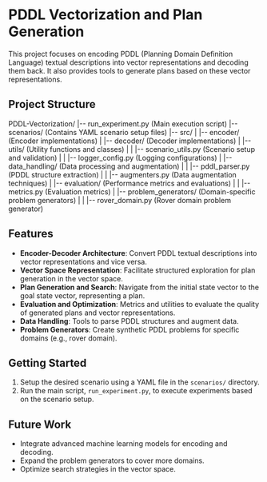 # PDDL Vectorization and Plan Generation

This project focuses on encoding PDDL (Planning Domain Definition Language) textual descriptions into vector representations and decoding them back. It also provides tools to generate plans based on these vector representations.

## Project Structure

PDDL-Vectorization/
|-- run_experiment.py (Main execution script)
|-- scenarios/ (Contains YAML scenario setup files)
|-- src/
| |-- encoder/ (Encoder implementations)
| |-- decoder/ (Decoder implementations)
| |-- utils/ (Utility functions and classes)
| | |-- scenario_utils.py (Scenario setup and validation)
| | |-- logger_config.py (Logging configurations)
| |-- data_handling/ (Data processing and augmentation)
| | |-- pddl_parser.py (PDDL structure extraction)
| | |-- augmenters.py (Data augmentation techniques)
| |-- evaluation/ (Performance metrics and evaluations)
| | |-- metrics.py (Evaluation metrics)
| |-- problem_generators/ (Domain-specific problem generators)
| | |-- rover_domain.py (Rover domain problem generator)


## Features

- **Encoder-Decoder Architecture**: Convert PDDL textual descriptions into vector representations and vice versa.
- **Vector Space Representation**: Facilitate structured exploration for plan generation in the vector space.
- **Plan Generation and Search**: Navigate from the initial state vector to the goal state vector, representing a plan.
- **Evaluation and Optimization**: Metrics and utilities to evaluate the quality of generated plans and vector representations.
- **Data Handling**: Tools to parse PDDL structures and augment data.
- **Problem Generators**: Create synthetic PDDL problems for specific domains (e.g., rover domain).

## Getting Started

1. Setup the desired scenario using a YAML file in the `scenarios/` directory.
2. Run the main script, `run_experiment.py`, to execute experiments based on the scenario setup.

## Future Work

- Integrate advanced machine learning models for encoding and decoding.
- Expand the problem generators to cover more domains.
- Optimize search strategies in the vector space.
